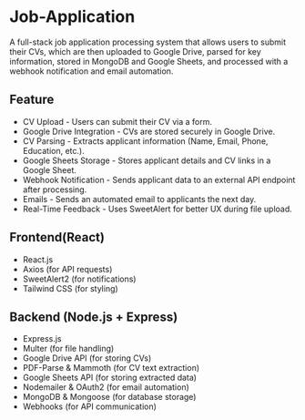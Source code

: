 # Job-Application
A full-stack job application processing system that allows users to submit their CVs, which are then uploaded to Google Drive, parsed for key information, stored in MongoDB and Google Sheets, and processed with a webhook notification and email automation.


## Feature
- CV Upload - Users can submit their CV via a form.
- Google Drive Integration - CVs are stored securely in Google Drive.
- CV Parsing - Extracts applicant information (Name, Email, Phone, Education, etc.).
- Google Sheets Storage - Stores applicant details and CV links in a Google Sheet.
- Webhook Notification - Sends applicant data to an external API endpoint after processing.
- Emails - Sends an automated email to applicants the next day.
- Real-Time Feedback - Uses SweetAlert for better UX during file upload.

## Frontend(React)
- React.js
- Axios (for API requests)
- SweetAlert2 (for notifications)
- Tailwind CSS (for styling)

## Backend (Node.js + Express)
- Express.js
- Multer (for file handling)
- Google Drive API (for storing CVs)
- PDF-Parse & Mammoth (for CV text extraction)
- Google Sheets API (for storing extracted data)
- Nodemailer & OAuth2 (for email automation)
- MongoDB & Mongoose (for database storage)
- Webhooks (for API communication)
